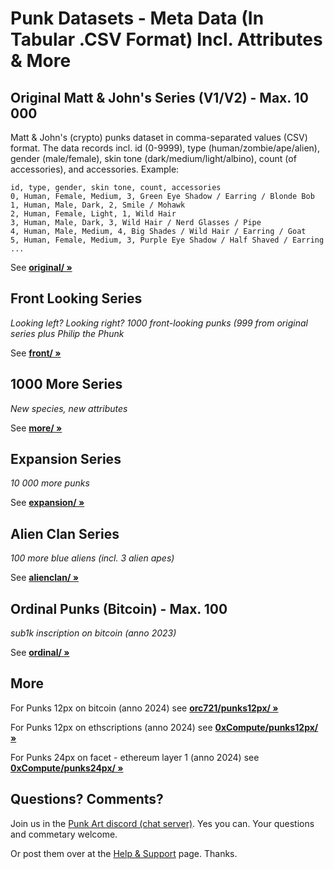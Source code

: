 # Punk Datasets - Meta Data (In Tabular .CSV Format) Incl. Attributes & More



## Original Matt & John's Series (V1/V2) - Max. 10 000

Matt & John's (crypto) punks dataset in comma-separated values (CSV) 
format. The data records incl. id (0-9999), type (human/zombie/ape/alien), 
gender (male/female), 
skin tone (dark/medium/light/albino), 
count (of accessories), and accessories. Example:

```
id, type, gender, skin tone, count, accessories
0, Human, Female, Medium, 3, Green Eye Shadow / Earring / Blonde Bob
1, Human, Male, Dark, 2, Smile / Mohawk
2, Human, Female, Light, 1, Wild Hair
3, Human, Male, Dark, 3, Wild Hair / Nerd Glasses / Pipe
4, Human, Male, Medium, 4, Big Shades / Wild Hair / Earring / Goat
5, Human, Female, Medium, 3, Purple Eye Shadow / Half Shaved / Earring
...
```

See [**original/ »**](original)




## Front Looking Series

_Looking left? Looking right? 1000 front-looking punks (999 from original series plus Philip the Phunk_

See [**front/ »**](front)



## 1000 More Series

_New species, new attributes_


See [**more/ »**](more)


## Expansion Series

_10 000 more punks_

See [**expansion/ »**](expansion)



## Alien Clan Series

_100 more blue aliens (incl. 3 alien apes)_

See [**alienclan/ »**](alienclan)





## Ordinal Punks (Bitcoin) - Max. 100

_sub1k inscription on bitcoin (anno 2023)_

See [**ordinal/ »**](ordinal)






## More

For Punks 12px on bitcoin (anno 2024) see [**orc721/punks12px/ »**](https://github.com/orc721/punks12px)

For Punks 12px on ethscriptions (anno 2024) see [**0xCompute/punks12px/ »**](https://github.com/0xCompute/punks12px)

For Punks 24px on facet - ethereum layer 1 (anno 2024) see [**0xCompute/punks24px/ »**](https://github.com/0xCompute/punks24px)





## Questions? Comments?

Join us in the [Punk Art discord (chat server)]( https://discord.gg/FE3HeXNKRa). Yes you can.
Your questions and commetary welcome.


Or post them over at the [Help & Support](https://github.com/geraldb/help) page. Thanks.


